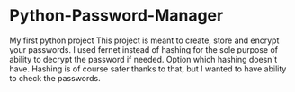 # Python-Password-Manager
My first python project
This project is meant to create, store and encrypt your passwords. I used fernet instead of hashing for the sole purpose of ability to decrypt the password if needed. Option 
which hashing doesn`t have. Hashing is of course safer thanks to that, but I wanted to have ability to check the passwords.
